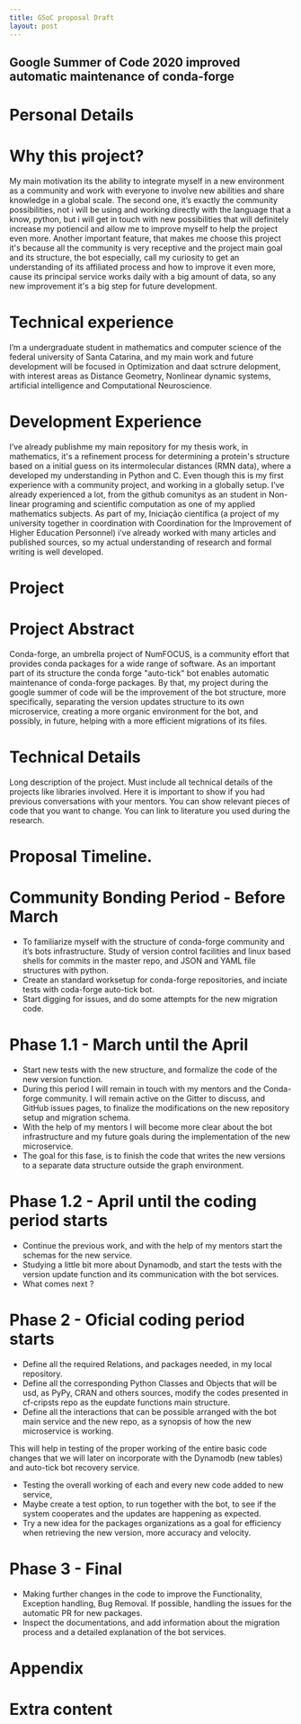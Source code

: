 ```yaml
---
title: GSoC proposal Draft
layout: post
---
```

## Google Summer of Code 2020 improved automatic maintenance of conda-forge

# Personal Details

# Why this project?
My main motivation its the ability to integrate myself in a new environment as a community and work with everyone to involve new abilities and share knowledge in a global scale.
The second one, it’s exactly the community possibilities, not i will be using and working directly with the language that a know, python, but i will get in touch with new possibilities that will definitely increase my potiencil and allow me to improve myself to help the project even more.
Another important feature, that makes me choose this project it's because all the community is very receptive and the project main goal and its structure, the bot especially, call my curiosity to get an understanding of its affiliated process and how to improve it even more, cause its principal service works daily with a big amount of data, so any new improvement it's a big step for future development.

# Technical experience
I’m a undergraduate student in mathematics and computer science of the federal university of Santa Catarina, and my main work and future development will be focused in Optimization and daat sctrure delopment, with interest areas as Distance Geometry, Nonlinear dynamic systems, artificial intelligence and Computational Neuroscience.

# Development Experience
I’ve already publishme my main repository for my thesis work, in mathematics, it's a refinement process for determining a protein's structure based on a initial guess on its intermolecular distances (RMN data), where a developed my understanding in Python and C. 
Even though this is my first experience with a community project, and working in a globally setup. I’ve already experienced a lot, from the github comunitys as an student in Non-linear programing and scientific computation as one of my applied mathematics subjects. 
As part of my, Iniciação científica (a project of my university together in coordination with Coordination for the Improvement of Higher Education Personnel) i’ve already worked with many articles and published sources, so my actual understanding of research and formal writing is well developed.

# Project

# Project Abstract
Conda-forge, an umbrella project of NumFOCUS, is a community effort that provides conda packages for a wide range of software. As an important part of its structure the conda forge "auto-tick" bot enables automatic maintenance of conda-forge packages.   By that, my project during the google summer of code will be the improvement of the bot structure, more specifically, separating the version updates structure to its own microservice, creating a more organic environment for the bot, and possibly, in  future, helping with a more efficient migrations of its files.

# Technical Details
Long description of the project. Must include all technical details of the projects like libraries involved.
Here it is important to show if you had previous conversations with your mentors. You can show relevant pieces of code that you want to change. You can link to literature you used during the research.

# Proposal Timeline.

# Community Bonding Period - Before March
- To familiarize myself with the structure of conda-forge community and it’s bots infrastructure.
Study of version control facilities and linux based shells for commits in the master repo, and JSON and YAML file structures with python. 
- Create an standard worksetup for conda-forge repositories, and inciate tests with coda-forge auto-tick bot.
- Start digging for issues, and do some attempts for the new migration code.

# Phase 1.1 - March until the April
- Start new tests with the new structure, and formalize the code of the new version function.
- During this period I will remain in touch with my mentors and the Conda-forge community. I will remain active on the Gitter to discuss, and GitHub issues pages, to finalize the modifications on the new repository setup and migration schema.
- With the help of my mentors I will become more clear about the bot infrastructure and my future goals during the implementation of the new microservice.
- The goal for this fase, is to finish the code that writes the new versions to a separate data structure outside the graph environment.
# Phase 1.2 - April until the coding period starts
- Continue the previous work, and with the help of my mentors start the schemas for the new service.
- Studying a little bit more about Dynamodb, and start the tests with the version update function and its communication with the bot services.
- What comes next ?

# Phase 2 - Oficial coding period starts
- Define all the required Relations, and packages needed, in my local repository.
- Define all the corresponding Python Classes and Objects that will be usd, as PyPy, CRAN and others sources, modify the codes presented in cf-cripsts repo as the eupdate functions main structure.
- Define all the interactions that can be possible arranged with the bot main service and the new repo, as a synopsis of how the new microservice is working.

This will help in testing of the proper working of the entire basic code changes that we will later on incorporate with the Dynamodb (new tables) and auto-tick bot recovery service.

- Testing the overall working of each and every new code added to new service,
- Maybe create a test option, to run together with the bot, to see if the system cooperates and the updates are happening as expected.
- Try a new idea for the packages organizations as a goal for efficiency when retrieving the new version, more accuracy and velocity.

# Phase 3 - Final
- Making further changes in the code to improve the Functionality, Exception handling, Bug Removal. If possible, handling the issues for the automatic PR for new packages.
- Inspect the documentations, and add information about the migration process and a detailed explanation of the bot services.

# Appendix
# Extra content



